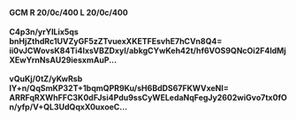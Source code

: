 #### GCM R 20/0c/400 L 20/0c/400
**C4p3n/yrYlLix5qs**<br/>**bnHjZthdRc1UVZyGF5zZTvuexXKETFEsvhE7hCVn8Q4=**<br/>**ii0vJCWovsK84Ti4IxsVBZDxyl/abkgCYwKeh42t/hf6VOS9QNcOi2F4ldMjXEwYrnNsAU29iesxmAuP...**<br/><br/>
**vQuKj/0tZ/yKwRsb**<br/>**lY+n/QqSmKP32T+1bqmQPR9Ku/sH6BdDS67FKWVxeNI=**<br/>**ARRFqRXWhFFC3K0dFJsi4Pdu9ssCyWELedaNqFegJy2602wiGvo7tx0fOn/yfp/V+QL3UdQqxX0uxoeC...**
